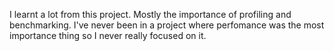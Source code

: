 I learnt a lot from this project. Mostly the importance of profiling and benchmarking. I've never been in a project where perfomance was the most importance thing so I never really focused on it.